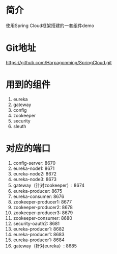 # 简介
使用Spring Cloud框架搭建的一套组件demo
# Git地址
https://github.com/Harpagonming/SpringCloud.git
# 用到的组件
1. eureka
2. gateway
3. config
4. zookeeper
5. security
6. sleuth
# 对应的端口 
1. config-server: 8670
2. eureka-node1: 8671
3. eureka-node2: 8672
4. eureka-node3: 8673
5. gateway（针对zookeeper）: 8674
6. eureka-producer: 8675
7. eureka-consumer: 8676
8. zookeeper-producer1: 8677
8. zookeeper-producer2: 8678
8. zookeeper-producer3: 8679
9. zookeeper-consumer: 8680
10. security-oauth2: 8681
11. eureka-producer1: 8682
12. eureka-producer1: 8683
13. eureka-producer1: 8684
14. gateway（针对eureka）: 8685